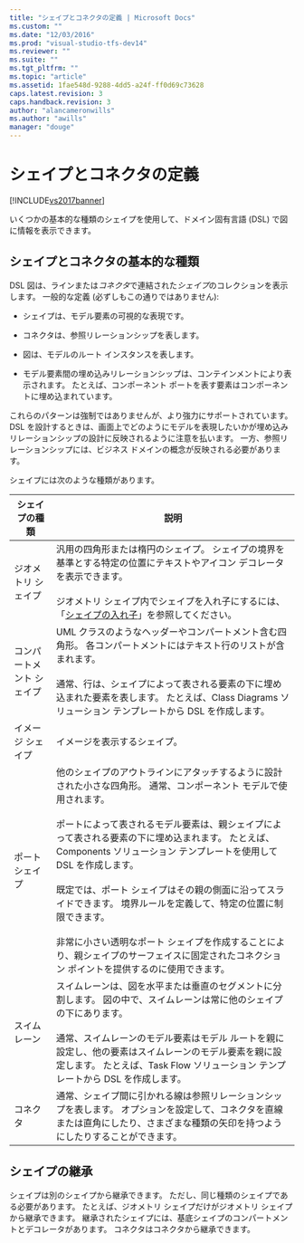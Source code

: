 ```yaml
---
title: "シェイプとコネクタの定義 | Microsoft Docs"
ms.custom: ""
ms.date: "12/03/2016"
ms.prod: "visual-studio-tfs-dev14"
ms.reviewer: ""
ms.suite: ""
ms.tgt_pltfrm: ""
ms.topic: "article"
ms.assetid: 1fae548d-9288-4dd5-a24f-ff0d69c73628
caps.latest.revision: 3
caps.handback.revision: 3
author: "alancameronwills"
ms.author: "awills"
manager: "douge"
---
```

# シェイプとコネクタの定義
[!INCLUDE[vs2017banner](../code-quality/includes/vs2017banner.md)]

いくつかの基本的な種類のシェイプを使用して、ドメイン固有言語 \(DSL\) で図に情報を表示できます。  
  
##  <a name="shapeTypes"></a> シェイプとコネクタの基本的な種類  
 DSL 図は、ラインまたは*コネクタ*で連結された*シェイプ*のコレクションを表示します。  一般的な定義 \(必ずしもこの通りではありません\):  
  
-   シェイプは、モデル要素の可視的な表現です。  
  
-   コネクタは、参照リレーションシップを表します。  
  
-   図は、モデルのルート インスタンスを表します。  
  
-   モデル要素間の埋め込みリレーションシップは、コンテインメントにより表示されます。  たとえば、コンポーネント ポートを表す要素はコンポーネントに埋め込まれています。  
  
 これらのパターンは強制ではありませんが、より強力にサポートされています。  DSL を設計するときは、画面上でどのようにモデルを表現したいかが埋め込みリレーションシップの設計に反映されるように注意を払います。  一方、参照リレーションシップには、ビジネス ドメインの概念が反映される必要があります。  
  
 シェイプには次のような種類があります。  
  
|シェイプの種類|説明|  
|-------------|--------|  
|ジオメトリ シェイプ|汎用の四角形または楕円のシェイプ。  シェイプの境界を基準とする特定の位置にテキストやアイコン デコレータを表示できます。<br /><br /> ジオメトリ シェイプ内でシェイプを入れ子にするには、「[シェイプの入れ子](../modeling/nesting-shapes.md)」を参照してください。|  
|コンパートメント シェイプ|UML クラスのようなヘッダーやコンパートメント含む四角形。  各コンパートメントにはテキスト行のリストが含まれます。<br /><br /> 通常、行は、シェイプによって表される要素の下に埋め込まれた要素を表します。  たとえば、Class Diagrams ソリューション テンプレートから DSL を作成します。|  
|イメージ シェイプ|イメージを表示するシェイプ。|  
|ポート シェイプ|他のシェイプのアウトラインにアタッチするように設計された小さな四角形。  通常、コンポーネント モデルで使用されます。<br /><br /> ポートによって表されるモデル要素は、親シェイプによって表される要素の下に埋め込まれます。  たとえば、Components ソリューション テンプレートを使用して DSL を作成します。<br /><br /> 既定では、ポート シェイプはその親の側面に沿ってスライドできます。  境界ルールを定義して、特定の位置に制限できます。<br /><br /> 非常に小さい透明なポート シェイプを作成することにより、親シェイプのサーフェイスに固定されたコネクション ポイントを提供するのに使用できます。|  
|スイムレーン|スイムレーンは、図を水平または垂直のセグメントに分割します。  図の中で、スイムレーンは常に他のシェイプの下にあります。<br /><br /> 通常、スイムレーンのモデル要素はモデル ルートを親に設定し、他の要素はスイムレーンのモデル要素を親に設定します。  たとえば、Task Flow ソリューション テンプレートから DSL を作成します。|  
|コネクタ|通常、シェイプ間に引かれる線は参照リレーションシップを表します。  オプションを設定して、コネクタを直線または直角にしたり、さまざまな種類の矢印を持つようにしたりすることができます。|  
  
##  <a name="shapeInheritance"></a> シェイプの継承  
 シェイプは別のシェイプから継承できます。  ただし、同じ種類のシェイプである必要があります。  たとえば、ジオメトリ シェイプだけがジオメトリ シェイプから継承できます。  継承されたシェイプには、基底シェイプのコンパートメントとデコレータがあります。  コネクタはコネクタから継承できます。